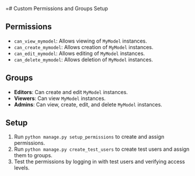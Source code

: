 =# Custom Permissions and Groups Setup

## Permissions

- `can_view_mymodel`: Allows viewing of `MyModel` instances.
- `can_create_mymodel`: Allows creation of `MyModel` instances.
- `can_edit_mymodel`: Allows editing of `MyModel` instances.
- `can_delete_mymodel`: Allows deletion of `MyModel` instances.

## Groups

- **Editors**: Can create and edit `MyModel` instances.
- **Viewers**: Can view `MyModel` instances.
- **Admins**: Can view, create, edit, and delete `MyModel` instances.

## Setup

1. Run `python manage.py setup_permissions` to create and assign permissions.
2. Run `python manage.py create_test_users` to create test users and assign them to groups.
3. Test the permissions by logging in with test users and verifying access levels.
